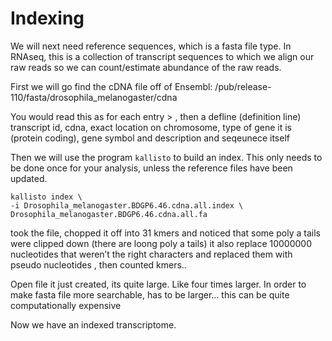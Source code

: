 # Indexing

We will next need reference sequences, which is a fasta file type. In RNAseq, this is a collection of transcript sequences to which we align our raw reads so we can count/estimate abundance of the raw reads.

First we will go find the cDNA file off of Ensembl: /pub/release-110/fasta/drosophila_melanogaster/cdna

You would read this as for each entry > , then a defline (definition line) transcript id, cdna, exact location on chromosome, type of gene it is (protein coding), gene symbol and description and seqeunece itself 

Then we will use the program `kallisto` to build an index. This only needs to be done once for your analysis, unless the reference files have been updated.  

```
kallisto index \
-i Drosophila_melanogaster.BDGP6.46.cdna.all.index \
Drosophila_melanogaster.BDGP6.46.cdna.all.fa
```

took the file, chopped it off into 31 kmers and noticed that some poly a tails were clipped down (there are loong poly a tails) it also replace 10000000 nucleotides that weren’t the right characters and replaced them with pseudo nucleotides , then counted kmers..

Open file it just created, its quite large. Like four times larger. In order to make fasta file more searchable, has to be larger… this can be quite computationally expensive

Now we have an indexed transcriptome.

